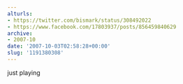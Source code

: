 ```yaml
---
alturls:
- https://twitter.com/bismark/status/308492022
- https://www.facebook.com/17803937/posts/856459840629
archive:
- 2007-10
date: '2007-10-03T02:58:28+00:00'
slug: '1191380308'
---
```


just playing

